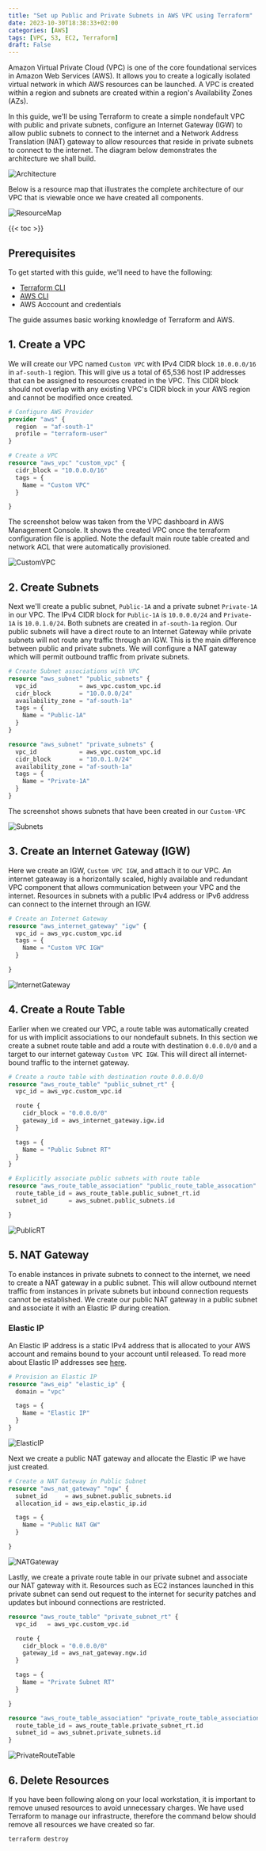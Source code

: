 ```yaml
---
title: "Set up Public and Private Subnets in AWS VPC using Terraform"
date: 2023-10-30T18:38:33+02:00
categories: [AWS]
tags: [VPC, S3, EC2, Terraform]
draft: False
---
```


Amazon Virtual Private Cloud (VPC) is one of the core foundational services in Amazon Web Services (AWS). It allows you to create a logically isolated virtual network in which AWS resources can be launched. 
A VPC is created within a region and subnets are created within a region's Availability Zones (AZs). 

In this guide, we'll be using Terraform to create a simple nondefault VPC with public and private subnets, configure an Internet Gateway (IGW) to allow public subnets to connect to the internet and a Network Address Translation (NAT) gateway to allow resources that reside in private subnets to connect to the internet.  The diagram below demonstrates the architecture we shall build.

![Architecture](images/architecture.png "Fig 1: Architecture")

Below is a resource map that illustrates the complete architecture of our VPC that is viewable once we have created all components.

![ResourceMap](images/resource_map.png "Fig 2: Resource Map")

{{< toc >}}

## Prerequisites
To get started with this guide, we'll need to have the following:

 - [Terraform CLI](https://developer.hashicorp.com/terraform/tutorials/aws-get-started/install-cli)
 - [AWS CLI](https://docs.aws.amazon.com/cli/latest/userguide/getting-started-install.html)
 - AWS Acccount and credentials

The guide assumes basic working knowledge of Terraform and AWS.
  
## 1. Create a VPC
We will create our VPC named `Custom VPC` with IPv4 CIDR block `10.0.0.0/16` in `af-south-1` region. This will give us a total of 65,536  host IP addresses that can be assigned to resources created in the VPC. This CIDR block should not overlap with any existing VPC's CIDR block in your AWS region and cannot be modified once created.  

```terraform {style=github}
# Configure AWS Provider 
provider "aws" {
  region  = "af-south-1"
  profile = "terraform-user"
}

# Create a VPC
resource "aws_vpc" "custom_vpc" {
  cidr_block = "10.0.0.0/16"
  tags = {
    Name = "Custom VPC"
  }

}
```
The screenshot below was taken from the VPC dashboard in AWS Management Console. It shows the created VPC once the terraform configuration file is applied. Note the default main route table created and network ACL that were automatically provisioned. 

![CustomVPC](images/custom_vpc.png "Fig 3: Custom VPC")

## 2. Create Subnets

Next we'll create a public subnet, `Public-1A` and a private subnet `Private-1A` in our VPC. The IPv4 CIDR block for `Public-1A` is `10.0.0.0/24` and `Private-1A` is `10.0.1.0/24`. Both subnets are created in `af-south-1a` region. Our public subnets will have a direct route to an Internet Gateway while private subnets will not route any traffic through an IGW. This is the main difference between public and private subnets. We will configure a NAT gateway which will permit outbound traffic from private subnets.

```terraform {style=github}
# Create Subnet associations with VPC
resource "aws_subnet" "public_subnets" {
  vpc_id            = aws_vpc.custom_vpc.id
  cidr_block        = "10.0.0.0/24"
  availability_zone = "af-south-1a"
  tags = {
    Name = "Public-1A"
  }
}

resource "aws_subnet" "private_subnets" {
  vpc_id            = aws_vpc.custom_vpc.id
  cidr_block        = "10.0.1.0/24"
  availability_zone = "af-south-1a"
  tags = {
    Name = "Private-1A"
  }
}
```
The screenshot shows subnets that have been created in our `Custom-VPC`

![Subnets](images/subnets.png "Fig 4: Subnets")


## 3. Create an Internet Gateway (IGW)

Here we create an IGW, `Custom VPC IGW`, and attach it to our VPC.  An internet gateaway is a horizontally scaled, highly available and redundant VPC component that allows communication between your VPC and the internet. Resources in subnets with a public IPv4 address or IPv6 address can connect to the internet through an IGW.


```terraform {style=github}
# Create an Internet Gateway 
resource "aws_internet_gateway" "igw" {
  vpc_id = aws_vpc.custom_vpc.id
  tags = {
    Name = "Custom VPC IGW"
  }

}
```
![InternetGateway](images/internet_gateway.png "Fig 5: Internet Gateway")

## 4. Create a Route Table

Earlier when we created our VPC, a route table was automatically created for us with implicit associations to our nondefault subnets. In this section we create a subnet route table and add a route with destination `0.0.0.0/0` and a target to our internet gateway `Custom VPC IGW`. This will direct all internet-bound traffic to the internet gateway.


```terraform {style=github}
# Create a route table with destination route 0.0.0.0/0
resource "aws_route_table" "public_subnet_rt" {
  vpc_id = aws_vpc.custom_vpc.id

  route {
    cidr_block = "0.0.0.0/0"
    gateway_id = aws_internet_gateway.igw.id
  }

  tags = {
    Name = "Public Subnet RT"
  }
}

# Explicitly associate public subnets with route table
resource "aws_route_table_association" "public_route_table_assocation" {
  route_table_id = aws_route_table.public_subnet_rt.id
  subnet_id      = aws_subnet.public_subnets.id

}
```

![PublicRT](images/custom_vpc.png "Fig 6: Public Route Table")

## 5. NAT Gateway 
To enable instances in private subnets to connect to the internet, we need to create a NAT gateway in a public subnet. This will allow outbound nternet traffic from instances in private subnets but inbound connection requests cannot be established. We create our public NAT gateway in a public subnet and associate it with an Elastic IP during creation.

### Elastic IP
An Elastic IP address is a static IPv4 address that is allocated to your AWS account and remains bound to your account until released. To read more about Elastic IP addresses see [here](https://docs.aws.amazon.com/AWSEC2/latest/UserGuide/elastic-ip-addresses-eip.html).
```terraform {style=github}
# Provision an Elastic IP
resource "aws_eip" "elastic_ip" {
  domain = "vpc"

  tags = {
    Name = "Elastic IP"
  }
}
```

![ElasticIP](images/elastic_ip.png "Fig 7: Elastic IP")

Next we create a public NAT gateway and allocate the Elastic IP we have just created. 

```terraform {style=github}
# Create a NAT Gateway in Public Subnet
resource "aws_nat_gateway" "ngw" {
  subnet_id     = aws_subnet.public_subnets.id
  allocation_id = aws_eip.elastic_ip.id

  tags = {
    Name = "Public NAT GW"
  }

}
```

![NATGateway](images/public_nat_gateway.png "Fig 8: Public NAT Gateway")

Lastly, we create a private route table in our private subnet and associate our NAT gateway  with it. Resources such as EC2 instances launched in this private subnet can send out request to the internet for security patches and updates but inbound connections are restricted. 

```terraform {style=github}
resource "aws_route_table" "private_subnet_rt" {
  vpc_id   = aws_vpc.custom_vpc.id

  route {
    cidr_block = "0.0.0.0/0"
    gateway_id = aws_nat_gateway.ngw.id
  }

  tags = {
    Name = "Private Subnet RT"
  }

}

resource "aws_route_table_association" "private_route_table_association" {
  route_table_id = aws_route_table.private_subnet_rt.id
  subnet_id = aws_subnet.private_subnets.id
}
```

![PrivateRouteTable](images/private_subnet_rt.png "Fig 9: Private Route Tabble")

## 6. Delete Resources
If you have been following along on your local workstation, it is important to remove unused resources to avoid unnecessary charges. We have used Terraform to manage our infrastructe, therefore the command below should remove all resources we have created so far.

```bash{style=github}
terraform destroy
```